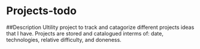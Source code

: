 # Projects-todo
##Description
Ultility project to track and catagorize different projects ideas that I have. Projects are stored and catalogued interms of: date, technologies, relative difficulty, and doneness. 

##
